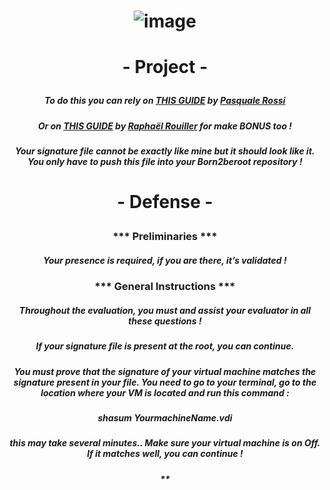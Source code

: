 # <p align="center"> ![image](https://github.com/ChrstphrChevalier/42Lausanne/assets/146819291/46094f41-2de6-452c-9984-ae60a0b4982d) </p>

# <p align="center"> - Project - </p>

##### <p align="center"> *To do this you can rely on* [THIS GUIDE](https://github.com/pasqualerossi/Born2BeRoot-Guide) *by* [Pasquale Rossi](https://github.com/pasqualerossi/) </p>

##### <p align="center"> *Or on* [THIS GUIDE](https://github.com/rphlr/42-born2beroot) *by* [Raphaël Rouiller](https://github.com/rphlr) *for make* **BONUS** *too* ! </p>

##### <p align="center"> *Your signature file cannot be exactly like mine but it should look like it. You only have to push this file into your Born2beroot repository !* </p>

# <p align="center"> - Defense - </p>

### <p align="center"> *** Preliminaries *** </p>

##### <p align="center"> *Your presence is required, if you are there, it’s validated !* </p>

### <p align="center"> *** General Instructions *** </p>

##### <p align="center"> *Throughout the evaluation, you must and assist your evaluator in all these questions !* </p>

##### <p align="center"> *If your signature file is present at the root, you can continue.* </p>

##### <p align="center"> *You must prove that the signature of your virtual machine matches the signature present in your file. You need to go to your terminal, go to the location where your VM is located and run this command :* </p>

##### <p align="center"> **shasum *YourmachineName*.vdi** </p>

##### <p align="center"> *this may take several minutes.. Make sure your virtual machine is on Off. If it matches well, you can continue !* </p>

##### <p align="center"> ** </p>
